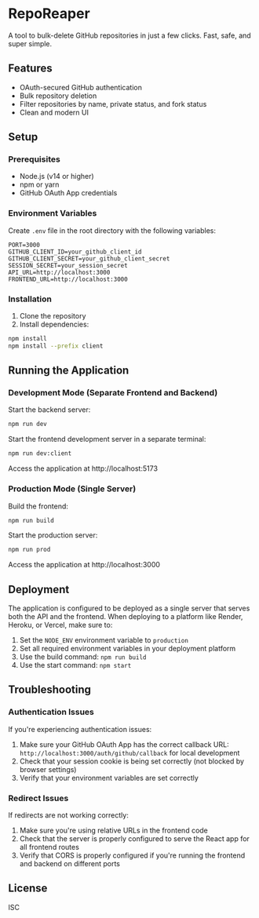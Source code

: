 # RepoReaper

A tool to bulk-delete GitHub repositories in just a few clicks. Fast, safe, and super simple.

## Features

- OAuth-secured GitHub authentication
- Bulk repository deletion
- Filter repositories by name, private status, and fork status
- Clean and modern UI

## Setup

### Prerequisites

- Node.js (v14 or higher)
- npm or yarn
- GitHub OAuth App credentials

### Environment Variables

Create `.env` file in the root directory with the following variables:

```
PORT=3000
GITHUB_CLIENT_ID=your_github_client_id
GITHUB_CLIENT_SECRET=your_github_client_secret
SESSION_SECRET=your_session_secret
API_URL=http://localhost:3000
FRONTEND_URL=http://localhost:3000
```

### Installation

1. Clone the repository
2. Install dependencies:

```bash
npm install
npm install --prefix client
```

## Running the Application

### Development Mode (Separate Frontend and Backend)

Start the backend server:

```bash
npm run dev
```

Start the frontend development server in a separate terminal:

```bash
npm run dev:client
```

Access the application at http://localhost:5173

### Production Mode (Single Server)

Build the frontend:

```bash
npm run build
```

Start the production server:

```bash
npm run prod
```

Access the application at http://localhost:3000

## Deployment

The application is configured to be deployed as a single server that serves both the API and the frontend. When deploying to a platform like Render, Heroku, or Vercel, make sure to:

1. Set the `NODE_ENV` environment variable to `production`
2. Set all required environment variables in your deployment platform
3. Use the build command: `npm run build`
4. Use the start command: `npm start`

## Troubleshooting

### Authentication Issues

If you're experiencing authentication issues:

1. Make sure your GitHub OAuth App has the correct callback URL: `http://localhost:3000/auth/github/callback` for local development
2. Check that your session cookie is being set correctly (not blocked by browser settings)
3. Verify that your environment variables are set correctly

### Redirect Issues

If redirects are not working correctly:

1. Make sure you're using relative URLs in the frontend code
2. Check that the server is properly configured to serve the React app for all frontend routes
3. Verify that CORS is properly configured if you're running the frontend and backend on different ports

## License

ISC
